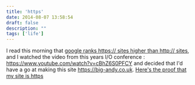```yaml
---
title: 'https'
date: 2014-08-07 13:58:54
draft: false
description: ""
tags: ['life']
---
```


I read this morning that [google ranks https:// sites higher than http:// sites](http://googleonlinesecurity.blogspot.co.uk/2014/08/https-as-ranking-signal_6.html), and I watched the video from this years I/O conference : https://www.youtube.com/watch?v=cBhZ6S0PFCY and decided that I'd have a go at making this site https://big-andy.co.uk. [Here's the proof that my site is https](https://www.ssllabs.com/ssltest/analyze.html?d=big-andy.co.uk)